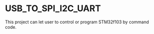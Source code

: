 # USB_TO_SPI_I2C_UART
This project can let user to control or program STM32f103 by command code.

 
